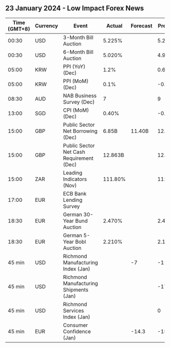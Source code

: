 ## 23 January 2024 - Low Impact Forex News

| Time (GMT+8) | Currency | Event | Actual | Forecast | Previous |
|------|----------|-------|--------|----------|----------|
| 00:30 | USD | 3-Month Bill Auction | 5.225% |  | 5.225% |
| 00:30 | USD | 6-Month Bill Auction | 5.020% |  | 4.975% |
| 05:00 | KRW | PPI (YoY) (Dec) | 1.2% |  | 0.6% |
| 05:00 | KRW | PPI (MoM) (Dec) | 0.1% |  | -0.4% |
| 08:30 | AUD | NAB Business Survey (Dec) | 7 |  | 9 |
| 13:00 | SGD | CPI (MoM) (Dec) | 0.40% |  | -0.20% |
| 15:00 | GBP | Public Sector Net Borrowing (Dec) | 6.85B | 11.40B | 12.78B |
| 15:00 | GBP | Public Sector Net Cash Requirement (Dec) | 12.863B |  | 12.583B |
| 15:00 | ZAR | Leading Indicators (Nov) | 111.80% |  | 112.00% |
| 17:00 | EUR | ECB Bank Lending Survey |  |  |  |
| 18:30 | EUR | German 30-Year Bund Auction | 2.470% |  | 2.450% |
| 18:30 | EUR | German 5-Year Bobl Auction | 2.210% |  | 2.120% |
| 45 min | USD | Richmond Manufacturing Index (Jan) |  | -7 | -11 |
| 45 min | USD | Richmond Manufacturing Shipments (Jan) |  |  | -17 |
| 45 min | USD | Richmond Services Index (Jan) |  |  | 0 |
| 45 min | EUR | Consumer Confidence (Jan) |  | -14.3 | -15.0 |

